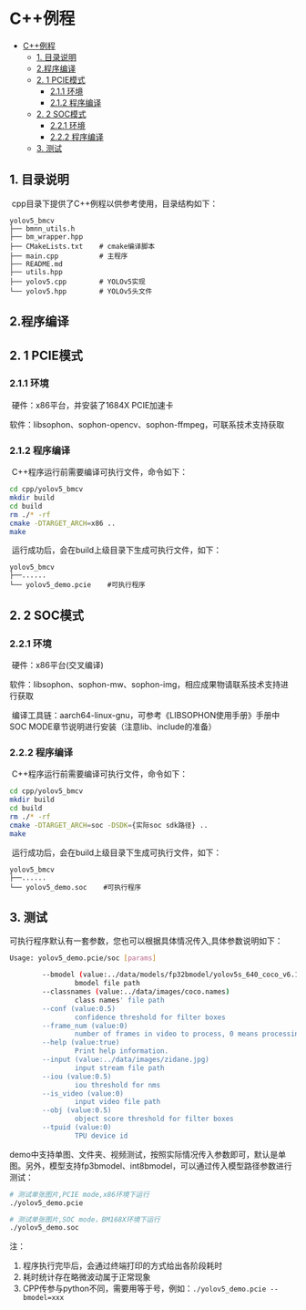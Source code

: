 

# C++例程
- [C++例程](#c例程)
  - [1. 目录说明](#1-目录说明)
  - [2.程序编译](#2程序编译)
  - [2. 1 PCIE模式](#2-1-pcie模式)
    - [2.1.1 环境](#211-环境)
    - [2.1.2 程序编译](#212-程序编译)
  - [2. 2 SOC模式](#2-2-soc模式)
    - [2.2.1 环境](#221-环境)
    - [2.2.2 程序编译](#222-程序编译)
  - [3. 测试](#3-测试)

## 1. 目录说明

​	cpp目录下提供了C++例程以供参考使用，目录结构如下：

```
yolov5_bmcv
├── bmnn_utils.h
├── bm_wrapper.hpp
├── CMakeLists.txt    # cmake编译脚本
├── main.cpp          # 主程序
├── README.md
├── utils.hpp
├── yolov5.cpp        # YOLOv5实现
└── yolov5.hpp        # YOLOv5头文件

```

## 2.程序编译

## 2. 1 PCIE模式

### 2.1.1 环境

​	硬件：x86平台，并安装了1684X PCIE加速卡

​	软件：libsophon、sophon-opencv、sophon-ffmpeg，可联系技术支持获取

### 2.1.2 程序编译

​	C++程序运行前需要编译可执行文件，命令如下：

```bash
cd cpp/yolov5_bmcv
mkdir build
cd build
rm ./* -rf
cmake -DTARGET_ARCH=x86 ..
make
```

​	运行成功后，会在build上级目录下生成可执行文件，如下：

```
yolov5_bmcv
├──......
└── yolov5_demo.pcie    #可执行程序
```

## 2. 2 SOC模式

### 2.2.1 环境

​	硬件：x86平台(交叉编译)

​	软件：libsophon、sophon-mw、sophon-img，相应成果物请联系技术支持进行获取

​	编译工具链：aarch64-linux-gnu，可参考《LIBSOPHON使用手册》手册中SOC MODE章节说明进行安装（注意lib、include的准备）

### 2.2.2 程序编译

​	C++程序运行前需要编译可执行文件，命令如下：

```bash
cd cpp/yolov5_bmcv
mkdir build
cd build
rm ./* -rf
cmake -DTARGET_ARCH=soc -DSDK={实际soc sdk路径} ..
make
```

​	运行成功后，会在build上级目录下生成可执行文件，如下：

```
yolov5_bmcv
├──......
└── yolov5_demo.soc    #可执行程序
```



## 3. 测试

可执行程序默认有一套参数，您也可以根据具体情况传入,具体参数说明如下：

```bash
Usage: yolov5_demo.pcie/soc [params]

        --bmodel (value:../data/models/fp32bmodel/yolov5s_640_coco_v6.1_3output_fp32_1b.bmodel)
                bmodel file path
        --classnames (value:../data/images/coco.names)
                class names' file path
        --conf (value:0.5)
                confidence threshold for filter boxes
        --frame_num (value:0)
                number of frames in video to process, 0 means processing all frames
        --help (value:true)
                Print help information.
        --input (value:../data/images/zidane.jpg)
                input stream file path
        --iou (value:0.5)
                iou threshold for nms
        --is_video (value:0)
                input video file path
        --obj (value:0.5)
                object score threshold for filter boxes
        --tpuid (value:0)
                TPU device id
```

​	demo中支持单图、文件夹、视频测试，按照实际情况传入参数即可，默认是单图。另外，模型支持fp3bmodel、int8bmodel，可以通过传入模型路径参数进行测试：

```bash
# 测试单张图片,PCIE mode,x86环境下运行
./yolov5_demo.pcie  

# 测试单张图片,SOC mode，BM168X环境下运行
./yolov5_demo.soc  
```

注：

1. 程序执行完毕后，会通过终端打印的方式给出各阶段耗时
2. 耗时统计存在略微波动属于正常现象
2. CPP传参与python不同，需要用等于号，例如：`./yolov5_demo.pcie --bmodel=xxx`